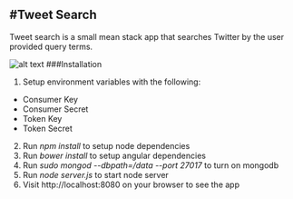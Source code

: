 #Tweet Search
---

Tweet search is a small mean stack app that searches Twitter by the user provided query terms.

![alt text](tweet-search.png" )
###Installation
1. Setup environment variables with the following:
  * Consumer Key
  * Consumer Secret
  * Token Key
  * Token Secret
2. Run *npm install* to setup node dependencies
3. Run *bower install* to setup angular dependencies
4. Run *sudo mongod --dbpath=/data --port 27017* to turn on mongodb
5. Run *node server.js* to start node server
6. Visit http://localhost:8080 on your browser to see the app
